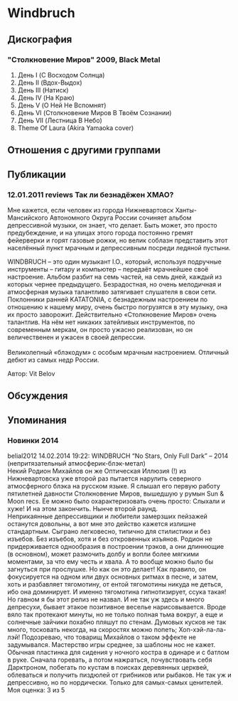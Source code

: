 # Windbruch



## Дискография

### "Столкновение Миров" 2009, Black Metal

1. День I (С Восходом Солнца)
2. День II (Вдох-Выдох)
3. День III (Натиск)
4. День IV (На Краю)
5. День V (О Ней Не Вспомнят)
6. День VI (Столкновение Миров В Твоём Сознании)
7. День VII (Лестница В Небо)
8. Theme Of Laura (Akira Yamaoka cover)


## Отношения с другими группами


## Публикации

### 12.01.2011 reviews Так ли безнадёжен ХМАО?

<P>Мне кажется, если человек из города Нижневартовск Ханты-Мансийского Автономного Округа России сочиняет альбом депрессивной музыки, он знает, что делает. Быть может, это просто предубеждение, и на улицах этого города постоянно гремят фейерверки и горят газовые рожки, но велик соблазн представить этот населённый пункт мрачным и депрессивным посреди ледяной пустыни.</P>
<P>WINDBRUCH – это один музыкант I.O., который, используя подручные инструменты – гитару и компьютер – передаёт мрачнейшее своё настроение. Альбом разбит на семь частей, на семь дней, каждый из которых чернее предыдущего. Безрадостная, но очень мелодичная и атмосферная музыка талантливо затягивает слушателя в свои сети. Поклонники ранней KATATONIA, с безнадежным настроением по отношению к нашему миру, очень быстро погрузятся в эту музыку, она их просто заворожит. Действительно «Столкновение Миров» очень талантлив. На нём нет никаких затейливых инструментов, по современным меркам, он просто ужасно реализован, но он величественен и ужасен в своей депрессии.<BR>&nbsp;<BR>Великолепный «блэкодум» с особым мрачным настроением. Отличный дебют из самых недр России.</P>
Автор: Vit Belov


## Обсуждения


## Упоминания

### Новинки 2014

belial2012 14.02.2014 19:22:
WINDBRUCH “No Stars, Only Full Dark” – 2014 (непритязательный атмосферик-блэк-метал)<BR>Некий Родион Михайлов он же Оптическая Иллюзия (!) из Нижневартовска уже второй раз пытается нарулить северного атмосферного блэка на русском языке. Я слышал его первую работу пятилетней давности Столкновение Миров, вышедшую у румын Sun & Moon recs. Ее можно было охарактеризовать очень просто: Слыхали и хуже! И на этом закончить. Нынче второй раунд.<BR>Неприкаянные депрессивщики и любители замерзших пейзажей останутся довольны, а вот мне это действо кажется излишне стандартным. Сыграно легковесно, типично для стилистики и без изъебов. Без изъебов, хотя и без откровенных изъянов. Родион не придерживается однообразия в построении трэков, а они длиннющие (в основном), может размочить долбу и вопли более мягкими моментами, за что ему честь и хвала. А то вообще можно было бы загнуться при прослушке. Но как он это делает! Как правило, он фокусируется на одном или двух основных ритмах в песне, и затем, хоть и разбавляет тягомотину, от ентой тягомотины никуда не деться, ибо она доминирует. И именно тягомотина гипнотизирует, ссука такая! Но гавном я бы этот релиз не назвал. И не так уж здесь и много депресухи, бывает этакое позитивное веселье нарисовывается. Вроде вяло так протекают минуты, но не только полная тьма вокруг, а еще и солнечные зайчики похабно пляшут по стенам. Думовых кусков не так много, тосковать некогда, на скоростях можно попеть; Хоп-хэй-ла-ла-лэй! Подозреваю, что товарищ Михайлов о таком эффекте не задумывался. Мастерство игры среднее, за шаблоны нос не кажет. <BR>Обычная пластинка для сидения у ночного костра в одинаре и с батлом в руке. Сначала горевать, а потом нажраться, почувствовать себя Дарктроном, побегать по кустам в поисках деревянных церквей, облеваться и получить пиздюлей от грибников или рыбаков. Не так уж и депрессивно, но по нордически. Только для самых-самых ценителей. <BR>Моя оценка: 3 из 5 <BR>

